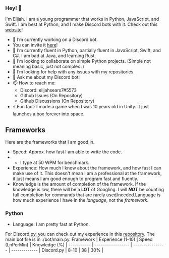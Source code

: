 ### Hey! 👋
I'm Elijah. I am a young programmer that works in Python, JavaScript, and Swift. I am best at Python, and I make Discord bots with it. Check out this [website](https://www.elijahsutilities.net)!

- 🔭 I’m currently working on a Discord bot.
-   You can invite it [here](https://top.gg/https://top.gg/bot/1036384426113908756)!
- 🌱 I’m currently fluent in Python, partially fluent in JavaScript, Swift, and C#. I am bad at Java, and learning Rust.
- 👯 I’m looking to collaborate on simple Python projects. (Simple not meaning basic, just not complex :)
- 🤔 I’m looking for help with any issues with my repositories.
- 💬 Ask me about my Discord bot!
- 📫 How to reach me: 
  - Discord: elijahsears7#5573
  - Github Issues (On Repository)
  - Github Discussions (On Repository)
- ⚡ Fun fact: I made a game when I was 10 years old in Unity. It just launches a box forever into space.
## Frameworks
Here are the frameworks that I am good in.
- Speed: Approx. how fast I am able to write the code.
- - I type at 50 WPM for benchmark.
- Experience: How much I know about the framework, and how fast I can make use of it. This doesn't mean I am a professional at the framework, it just means I am good enough to program fast and fluently.
- Knowledge is the amount of completion of the framework. If the knowledge is low, there will be a **LOT** of Googling. I will ***NOT*** be counting full completion for commands that are rarely used/needed.Language is how much experience I have in the *language*, not the *framework*.
### Python
- Language: I am pretty fast at Python.

For Discord.py, you can check out my experience in this [repository](https://github.com/thecommoncoder765/elijahs-utilities-ultimate). The main bot file is in ./bot/main.py.
 Framework   | Experience (1-10) | Speed (LnPerMin) | Knowledge (%) |
 ----------- | ----------------- | ---------------- | ------------- |
 Discord.py  | 8-10              | 38               | 30%           |
<!--
**thecommoncoder765/thecommoncoder765** is a ✨ _special_ ✨ repository because its `README.md` (this file) appears on your GitHub profile.

Here are some ideas to get you started:
- 😄 Pronouns: ...
-->

